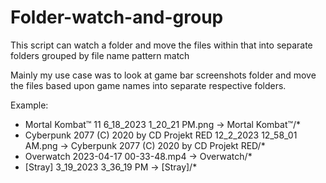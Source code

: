 # Folder-watch-and-group
This script can watch a folder and move the files within that into separate folders grouped by file name pattern match

Mainly my use case was to look at game bar screenshots folder and move the files based upon game names into separate respective folders.

Example: 
- Mortal Kombat™ 11 6_18_2023 1_20_21 PM.png -> Mortal Kombat™/*
- Cyberpunk 2077 (C) 2020 by CD Projekt RED 12_2_2023 12_58_01 AM.png -> Cyberpunk 2077 (C) 2020 by CD Projekt RED/*
- Overwatch 2023-04-17 00-33-48.mp4 -> Overwatch/*
- [Stray]   3_19_2023 3_36_19 PM -> [Stray]/*
